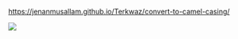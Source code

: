 https://jenanmusallam.github.io/Terkwaz/convert-to-camel-casing/

![](https://upload.wikimedia.org/wikipedia/commons/thumb/a/a5/Instagram_icon.png/2048px-Instagram_icon.png)
